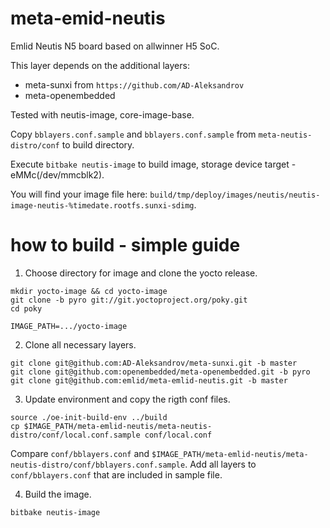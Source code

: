 meta-emid-neutis
==============
Emlid Neutis N5 board based on allwinner H5 SoC.

This layer depends on the additional layers:
- meta-sunxi from `https://github.com/AD-Aleksandrov`
- meta-openembedded

Tested with neutis-image, core-image-base.

Copy `bblayers.conf.sample` and `bblayers.conf.sample` from `meta-neutis-distro/conf` to build directory.

Execute `bitbake neutis-image` to build image, storage device target - eMMc(/dev/mmcblk2).

You will find your image file here: `build/tmp/deploy/images/neutis/neutis-image-neutis-%timedate.rootfs.sunxi-sdimg`.

how to build - simple guide
==============
1. Choose directory for image and clone the yocto release.
```
mkdir yocto-image && cd yocto-image
git clone -b pyro git://git.yoctoproject.org/poky.git
cd poky
```
`IMAGE_PATH=.../yocto-image`

2. Clone all necessary layers.
```
git clone git@github.com:AD-Aleksandrov/meta-sunxi.git -b master
git clone git@github.com:openembedded/meta-openembedded.git -b pyro
git clone git@github.com:emlid/meta-emlid-neutis.git -b master
```

3. Update environment and copy the rigth conf files.
```
source ./oe-init-build-env ../build
cp $IMAGE_PATH/meta-emlid-neutis/meta-neutis-distro/conf/local.conf.sample conf/local.conf
```
Compare `conf/bblayers.conf` and `$IMAGE_PATH/meta-emlid-neutis/meta-neutis-distro/conf/bblayers.conf.sample`.
Add all layers to `conf/bblayers.conf` that are included in sample file.

4. Build the image.
```
bitbake neutis-image
```
